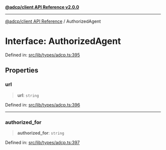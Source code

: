 [**@adcp/client API Reference v2.0.0**](../README.md)

***

[@adcp/client API Reference](../README.md) / AuthorizedAgent

# Interface: AuthorizedAgent

Defined in: [src/lib/types/adcp.ts:395](https://github.com/adcontextprotocol/adcp-client/blob/e8953d756e5ce5fafa76c5e8fa2f0316f0da0998/src/lib/types/adcp.ts#L395)

## Properties

### url

> **url**: `string`

Defined in: [src/lib/types/adcp.ts:396](https://github.com/adcontextprotocol/adcp-client/blob/e8953d756e5ce5fafa76c5e8fa2f0316f0da0998/src/lib/types/adcp.ts#L396)

***

### authorized\_for

> **authorized\_for**: `string`

Defined in: [src/lib/types/adcp.ts:397](https://github.com/adcontextprotocol/adcp-client/blob/e8953d756e5ce5fafa76c5e8fa2f0316f0da0998/src/lib/types/adcp.ts#L397)
